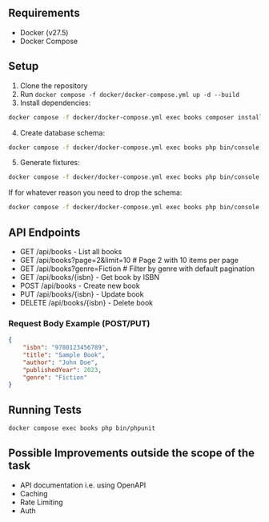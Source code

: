 ## Requirements

- Docker (v27.5)
- Docker Compose

## Setup

1. Clone the repository
2. Run `docker compose -f docker/docker-compose.yml up -d --build`
3. Install dependencies:
```bash
docker compose -f docker/docker-compose.yml exec books composer install
```
4. Create database schema:
```bash
docker compose -f docker/docker-compose.yml exec books php bin/console doctrine:schema:create
```
5. Generate fixtures:
```bash
docker compose -f docker/docker-compose.yml exec books php bin/console doctrine:fixtures:load
```
If for whatever reason you need to drop the schema:
```bash
docker compose -f docker/docker-compose.yml exec books php bin/console doctrine:schema:drop
```

## API Endpoints

- GET /api/books - List all books 
- GET /api/books?page=2&limit=10    # Page 2 with 10 items per page 
- GET /api/books?genre=Fiction      # Filter by genre with default pagination
- GET /api/books/{isbn} - Get book by ISBN
- POST /api/books - Create new book
- PUT /api/books/{isbn} - Update book
- DELETE /api/books/{isbn} - Delete book

### Request Body Example (POST/PUT)

```json
{
    "isbn": "9780123456789",
    "title": "Sample Book",
    "author": "John Doe",
    "publishedYear": 2023,
    "genre": "Fiction"
}
```

## Running Tests

```bash
docker compose exec books php bin/phpunit
```

## Possible Improvements outside the scope of the task
- API documentation i.e. using OpenAPI
- Caching
- Rate Limiting
- Auth